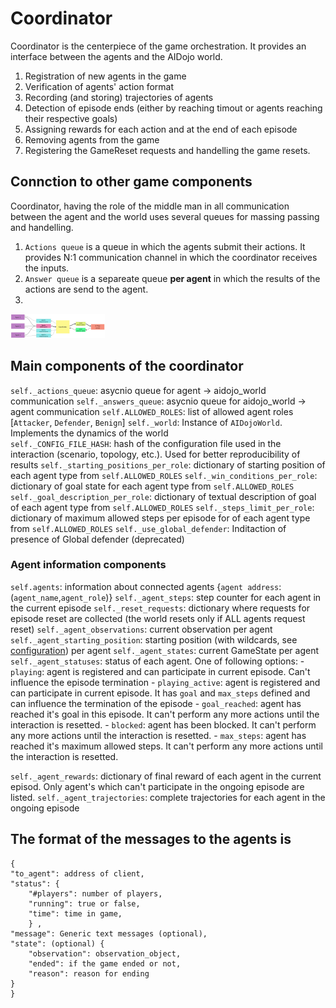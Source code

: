 # Coordinator
Coordinator is the centerpiece of the game orchestration. It provides an interface between the agents and the AIDojo world.

1. Registration of new agents in the game
2. Verification of agents' action format
3. Recording (and storing) trajectories of agents
4. Detection of episode ends (either by reaching timout or agents reaching their respective goals)
5. Assigning rewards for each action and at the end of each episode
6. Removing agents from the game
7. Registering the GameReset requests and handelling the game resets.

## Connction to other game components
Coordinator, having the role of the middle man in all communication between the agent and the world uses several queues for massing passing and handelling.

1. `Actions queue` is a queue in which the agents submit their actions. It provides N:1 communication channel in which the coordinator receives the inputs.
2. `Answer queue` is a separeate queue **per agent** in which the results of the actions are send to the agent.
3.  
<img src="/docs/figures/message_passing_coordinator.jpg" alt="Message passing overview" width="30%"/>


## Main components of the coordinator
`self._actions_queue`: asycnio queue for agent -> aidojo_world communication
`self._answers_queue`: asycnio queue for aidojo_world -> agent communication
`self.ALLOWED_ROLES`: list of allowed agent roles [`Attacker`, `Defender`, `Benign`]
`self._world`: Instance of `AIDojoWorld`. Implements the dynamics of the world   
`self._CONFIG_FILE_HASH`: hash of the configuration file used in the interaction (scenario, topology, etc.). Used for better reproducibility of results
`self._starting_positions_per_role`: dictionary of starting position of each agent type from `self.ALLOWED_ROLES`
`self._win_conditions_per_role`: dictionary of goal state for each agent type from `self.ALLOWED_ROLES`
`self._goal_description_per_role`: dictionary of textual description of goal of each agent type from `self.ALLOWED_ROLES`
`self._steps_limit_per_role`: dictionary of maximum allowed steps per episode for of each agent type from `self.ALLOWED_ROLES`
`self._use_global_defender`: Inditaction of presence of Global defender (deprecated)

### Agent information components
`self.agents`: information about connected agents {`agent address`: (`agent_name`,`agent_role`)}
`self._agent_steps`: step counter for each agent in the current episode
`self._reset_requests`: dictionary where requests for episode reset are collected (the world resets only if ALL agents request reset)
`self._agent_observations`: current observation per agent
`self._agent_starting_position`: starting position (with wildcards, see [configuration](../README.md#task-configuration)) per agent
`self._agent_states`: current GameState per agent 
`self._agent_statuses`: status of each agent. One of following options:
    - `playing`: agent is registered and can participate in current episode. Can't influence the episode termination
    - `playing_active`: agent is registered and can participate in current episode. It has `goal` and `max_steps` defined and can influence the termination of the episode
    - `goal_reached`: agent has reached it's goal in this episode. It can't perform any more actions until the interaction is resetted.
    - `blocked`: agent has been blocked. It can't perform any more actions until the interaction is resetted.
    - `max_steps`: agent has reached it's maximum allowed steps. It can't perform any more actions until the interaction is resetted.


`self._agent_rewards`: dictionary of final reward of each agent in the current episod. Only agent's which can't participate in the ongoing episode are listed.
`self._agent_trajectories`: complete trajectories for each agent in the ongoing episode

## The format of the messages to the agents is
    {
    "to_agent": address of client, 
    "status": {
        "#players": number of players,
        "running": true or false,
        "time": time in game,
        } ,
    "message": Generic text messages (optional),
    "state": (optional) {
        "observation": observation_object,
        "ended": if the game ended or not,
        "reason": reason for ending
    }
    }